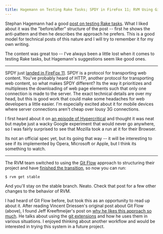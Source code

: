 ```yaml
---
title: Hagemann on Testing Rake Tasks; SPDY in FireFox 11; RVM Using Git Flow
---
```


Stephan Hagemann had a good [post on testing Rake tasks](http://pivotallabs.com/users/shagemann/blog/articles/1967-test-your-rake-tasks-). What I liked about it was the "before/after" structure of the post -- first he shows the anti-pattern and then he describes the approach he prefers. This is a good model for technical posts of this nature and I will try to remember it for my own writing.

The content was great too -- I've always been a little lost when it comes to testing Rake tasks, but Hagemann's suggestions seem like good ones.

---

SPDY just [landed in FireFox 11](http://hacks.mozilla.org/2012/02/spdy-brings-responsive-and-scalable-transport-to-firefox-11/). SPDY is a protocol for transporting web content. You've probably heard of HTTP, another protocol for transporting web content, so what makes SPDY different? Its the way it prioritizes and multiplexes the downloading of web page elements such that only one connection is made to the server. The exact technical details are over my head, but this is good work that could make some headaches for web developers a little easier. I'm especially excited about it for mobile devices where server connections aren't cheap over lousy 3G connections.

I first heard about it on [an episode of Hypercritical](http://5by5.tv/hypercritical/36) and thought it was neat but maybe just a wacky Google experiment that would never go anywhere, so I was fairly surprised to see that Mozilla took a run at it for their Browser.

Its not an official spec yet, but its going that way -- it will be interesting to see if its implemented by Opera, Microsoft or Apple, but I think its something to watch.

---

The RVM team switched to using the [Git Flow](http://nvie.com/posts/a-successful-git-branching-model/) approach to structuring their project and have [finished the transition](http://www.engineyard.com/blog/2012/rvm-stable-and-more), so now you can run:

	$ rvm get stable

And you'll stay on the stable branch. Neato. Check that post for a few other changes to the behavior of RVM.

I had heard of Git Flow before, but took this as an opportunity to read up about it. After reading Vincent Driessen's original post about Git Flow (above), I found Jeff Kreeftmeijer's post on [why he likes this approach so much](http://jeffkreeftmeijer.com/2010/why-arent-you-using-git-flow/). He talks about using the [git extensions](https://github.com/nvie/gitflow) and how he uses them in various situations. I enjoyed thinking about another workflow and would be interested in trying this system in a future project.

